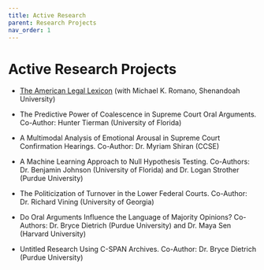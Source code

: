 ```yaml
---
title: Active Research
parent: Research Projects
nav_order: 1
---
```


# Active Research Projects 

- <a href="https://jaketruscott.github.io/American-Legal-Lexicon/">The American Legal Lexicon</a> (with Michael K. Romano, Shenandoah University)

- The Predictive Power of Coalescence in Supreme Court Oral Arguments. Co-Author: Hunter Tierman (University of Florida)

- A Multimodal Analysis of Emotional Arousal in Supreme Court Confirmation Hearings. Co-Author: Dr. Myriam Shiran (CCSE)

- A Machine Learning Approach to Null Hypothesis Testing. Co-Authors: Dr. Benjamin Johnson (University of Florida) and Dr. Logan Strother (Purdue University)

- The Politicization of Turnover in the Lower Federal Courts. Co-Author: Dr. Richard Vining (University of Georgia)

- Do Oral Arguments Influence the Language of Majority Opinions? Co-Authors: Dr. Bryce Dietrich (Purdue University) and Dr. Maya Sen (Harvard University)

- Untitled Research Using C-SPAN Archives. Co-Author: Dr. Bryce Dietrich (Purdue University)
